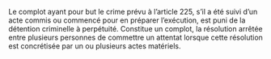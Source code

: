 Le complot ayant pour but le crime prévu à l’article 225, s’il a été suivi d’un acte commis ou commencé pour en préparer l’exécution, est puni de la détention criminelle à perpétuité.
Constitue un complot, la résolution arrêtée entre plusieurs personnes de commettre un attentat lorsque cette résolution est concrétisée par un ou plusieurs actes matériels.